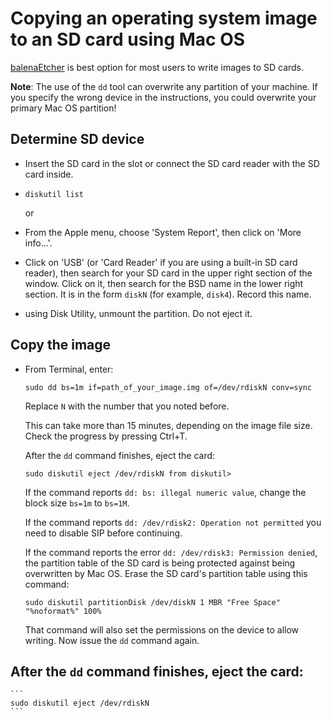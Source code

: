 # Copying an operating system image to an SD card using Mac OS

[balenaEtcher](README.md) is best option for most users to write images to SD cards. 

**Note**: The use of the `dd` tool can overwrite any partition of your machine. If you specify the wrong device in the instructions, you could overwrite your primary Mac OS partition!

## Determine SD device

- Insert the SD card in the slot or connect the SD card reader with the SD card inside.

- `diskutil list`

    or

- From the Apple menu, choose 'System Report', then click on 'More info...'. 
- Click on 'USB' (or 'Card Reader' if you are using a built-in SD card reader), then search for your SD card in the upper right section of the window. Click on it, then search for the BSD name in the lower right section. It is in the form `diskN` (for example, `disk4`). Record this name.
- using Disk Utility, unmount the partition. Do not eject it. 

## Copy the image

- From Terminal, enter:
  ```
  sudo dd bs=1m if=path_of_your_image.img of=/dev/rdiskN conv=sync
  ```

   Replace `N` with the number that you noted before.
   
   This can take more than 15 minutes, depending on the image file size. 
   Check the progress by pressing Ctrl+T.
    
   After the `dd` command finishes, eject the card:
   ```
   sudo diskutil eject /dev/rdiskN from diskutil>
   ```
  
    If the command reports `dd: bs: illegal numeric value`, change the block size `bs=1m` to `bs=1M`.
    
    If the command reports `dd: /dev/rdisk2: Operation not permitted` you need to disable SIP before continuing.

    If the command reports the error `dd: /dev/rdisk3: Permission denied`, the partition table of the SD card is being protected against being overwritten by Mac OS. Erase the SD card's partition table using this command:
    
    ```
    sudo diskutil partitionDisk /dev/diskN 1 MBR "Free Space" "%noformat%" 100%
    ```
    
    That command will also set the permissions on the device to allow writing. Now issue the `dd` command again.

## After the `dd` command finishes, eject the card:

    ```
    sudo diskutil eject /dev/rdiskN
    ```
